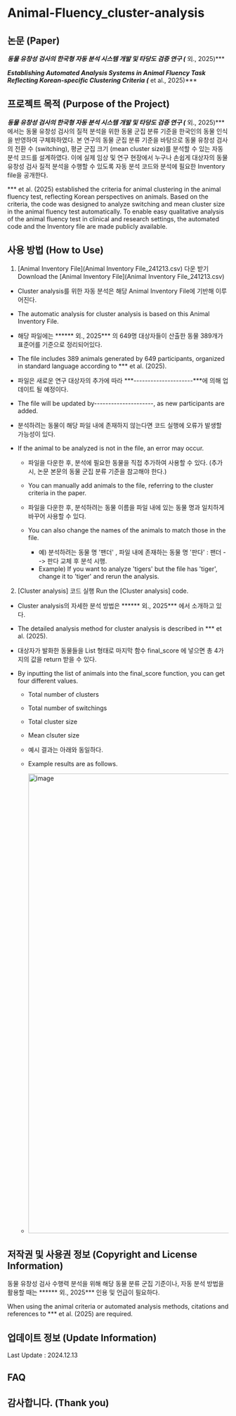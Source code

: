 # Animal-Fluency_cluster-analysis



## 논문 (Paper)

***동물 유창성 검사의 한국형 자동 분석 시스템 개발 및 타당도 검증 연구 (*** 외., 2025)***

***Establishing Automated Analysis Systems in Animal Fluency Task Reflecting Korean-specific Clustering Criteria  (*** et al., 2025)***



## 프로젝트 목적 (Purpose of the Project)

***동물 유창성 검사의 한국형 자동 분석 시스템 개발 및 타당도 검증 연구 (*** 외., 2025)*** 에서는 동물 유창성 검사의 질적 분석을 위한 동물 군집 분류 기준을 한국인의 동물 인식을 반영하여 구체화하였다. 본 연구의 동물 군집 분류 기준을 바탕으로 동물 유창성 검사의 전환 수 (switching), 평균 군집 크기 (mean cluster size)를 분석할 수 있는 자동 분석 코드를 설계하였다. 이에 실제 임상 및 연구 현장에서 누구나 손쉽게 대상자의 동물 유창성 검사 질적 분석을 수행할 수 있도록 자동 분석 코드와 분석에 필요한 Inventory file을 공개한다.

*** et al. (2025) established the criteria for animal clustering in the animal fluency test, reflecting Korean perspectives on animals. Based on the criteria, the code was designed to analyze switching and mean cluster size in the animal fluency test automatically. To enable easy qualitative analysis of the animal fluency test in clinical and research settings, the automated code and the Inventory file are made publicly available.


## 사용 방법 (How to Use) 

1. [Animal Inventory File](Animal Inventory File_241213.csv) 다운 받기
   Download the [Animal Inventory File](Animal Inventory File_241213.csv) 

  + Cluster analysis를 위한 자동 분석은 해당 Animal Inventory File에 기반해 이루어진다.
  + The automatic analysis for cluster analysis is based on this Animal Inventory File.

    
  + 해당 파일에는 ****** 외., 2025*** 의 649명 대상자들이 산출한 동물 389개가 표준어를 기준으로 정리되어있다.
  + The file includes 389 animals generated by 649 participants, organized in standard language according to *** et al. (2025).
    
  + 파일은 새로운 연구 대상자의 추가에 따라 ***---------------------***에 의해 업데이트 될 예정이다.
  + The file will be updated by---------------------, as new participants are added.
 
  + 분석하려는 동물이 해당 파일 내에 존재하지 않는다면 코드 실행에 오류가 발생할 가능성이 있다.
  + If the animal to be analyzed is not in the file, an error may occur.

    + 파일을 다운한 후, 분석에 필요한 동물을 직접 추가하여 사용할 수 있다. (추가 시, 논문 본문의 동물 군집 분류 기준을 참고해야 한다.)
    + You can manually add animals to the file, referring to the cluster criteria in the paper.
   
    + 파일을 다운한 후, 분석하려는 동물 이름을 파일 내에 있는 동물 명과 일치하게 바꾸어 사용할 수 있다.
    + You can also change the names of the animals to match those in the file.
   
      + 예) 분석하려는 동물 명 '팬더' , 파일 내에 존재하는 동물 명 '판다' : 팬더 --> 판다 교체 후 분석 시행.
      + Example) If you want to analyze 'tigers' but the file has 'tiger', change it to 'tiger' and rerun the analysis.

      
2. [Cluster analysis] 코드 실행
   Run the [Cluster analysis] code.

  + Cluster analysis의 자세한 분석 방법은 ****** 외., 2025*** 에서 소개하고 있다.
  + The detailed analysis method for cluster analysis is described in *** et al. (2025).

  + 대상자가 발화한 동물들을 List 형태로 마지막 함수 final_score 에 넣으면 총 4가지의 값을 return 받을 수 있다.
  + By inputting the list of animals into the final_score function, you can get four different values.

    + Total number of clusters
    + Total number of switchings
    + Total cluster size
    + Mean clsuter size
   
    + 예시 결과는 아래와 동일하다.
    + Example results are as follows.
   
    + <img width="1047" alt="image" src="https://github.com/user-attachments/assets/41bebd12-c1d0-42a0-a865-6ec5cd947cc5">




## 저작권 및 사용권 정보 (Copyright and License Information)

동물 유창성 검사 수행력 분석을 위해 해당 동물 분류 군집 기준이나, 자동 분석 방법을 활용할 때는 ****** 외., 2025*** 인용 및 언급이 필요하다.

When using the animal criteria or automated analysis methods, citations and references to *** et al. (2025) are required.




## 업데이트 정보 (Update Information)

Last Update : 2024.12.13



## FAQ



## 감사합니다. (Thank you)
